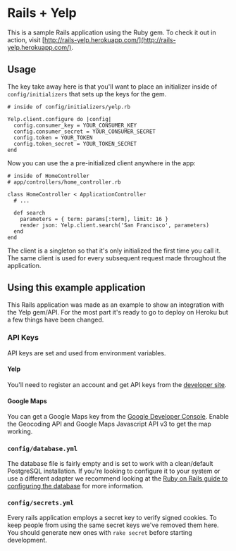 # Rails + Yelp

This is a sample Rails application using the Ruby gem. To check it out in action, visit [http://rails-yelp.herokuapp.com/](http://rails-yelp.herokuapp.com/).

## Usage

The key take away here is that you'll want to place an initializer inside of ``config/initializers`` that sets up the keys for the gem.

```
# inside of config/initializers/yelp.rb

Yelp.client.configure do |config|
  config.consumer_key = YOUR_CONSUMER_KEY
  config.consumer_secret = YOUR_CONSUMER_SECRET
  config.token = YOUR_TOKEN
  config.token_secret = YOUR_TOKEN_SECRET
end

```

Now you can use the a pre-initialized client anywhere in the app:

```
# inside of HomeController
# app/controllers/home_controller.rb

class HomeController < ApplicationController
  # ...

  def search
    parameters = { term: params[:term], limit: 16 }
    render json: Yelp.client.search('San Francisco', parameters)
  end
end

```

The client is a singleton so that it's only initialized the first time you call it. The same client is used for every subsequent request made throughout the application.

## Using this example application

This Rails application was made as an example to show an integration with the Yelp gem/API. For the most part it's ready to go to deploy on Heroku but a few things have been changed.

### API Keys

API keys are set and used from environment variables.

#### Yelp

You'll need to register an account and get API keys from the [developer site](http://www.yelp.com/developers/getting_started/api_access).

#### Google Maps

You can get a Google Maps key from the [Google Developer Console](https://console.developers.google.com/). Enable the Geocoding API and Google Maps Javascript API v3 to get the map working.

### ``config/database.yml``

The database file is fairly empty and is set to work with a clean/default PostgreSQL installation. If you're looking to configure it to your system or use a different adapter we recommend looking at the [Ruby on Rails guide to configuring the database](http://edgeguides.rubyonrails.org/configuring.html#configuring-a-database) for more information.

### ``config/secrets.yml``

Every rails application employs a secret key to verify signed cookies. To keep people from using the same secret keys we've removed them here. You should generate new ones with ``rake secret`` before starting development.
